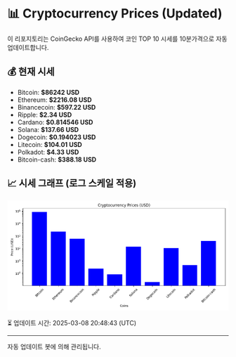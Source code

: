 
# 📊 Cryptocurrency Prices (Updated)

이 리포지토리는 CoinGecko API를 사용하여 코인 TOP 10 시세를 10분가격으로 자동 업데이트합니다.

## 💰 현재 시세
- Bitcoin: **$86242 USD**
- Ethereum: **$2216.08 USD**
- Binancecoin: **$597.22 USD**
- Ripple: **$2.34 USD**
- Cardano: **$0.814546 USD**
- Solana: **$137.66 USD**
- Dogecoin: **$0.194023 USD**
- Litecoin: **$104.01 USD**
- Polkadot: **$4.33 USD**
- Bitcoin-cash: **$388.18 USD**

## 📈 시세 그래프 (로그 스케일 적용)
![Crypto Prices](crypto_prices.png)

⏳ 업데이트 시간: 2025-03-08 20:48:43 (UTC)

---
자동 업데이트 봇에 의해 관리됩니다.
